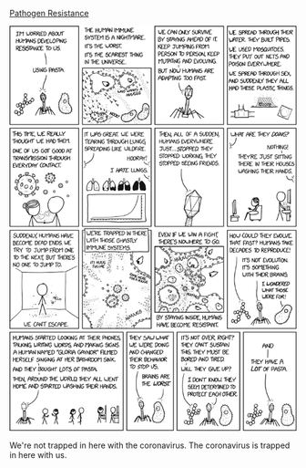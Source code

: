 [Pathogen Resistance](https://xkcd.com/2287)

![Pathogen Resistance](./random_comic.png)

We're not trapped in here with the coronavirus. The coronavirus is trapped in here with us.

